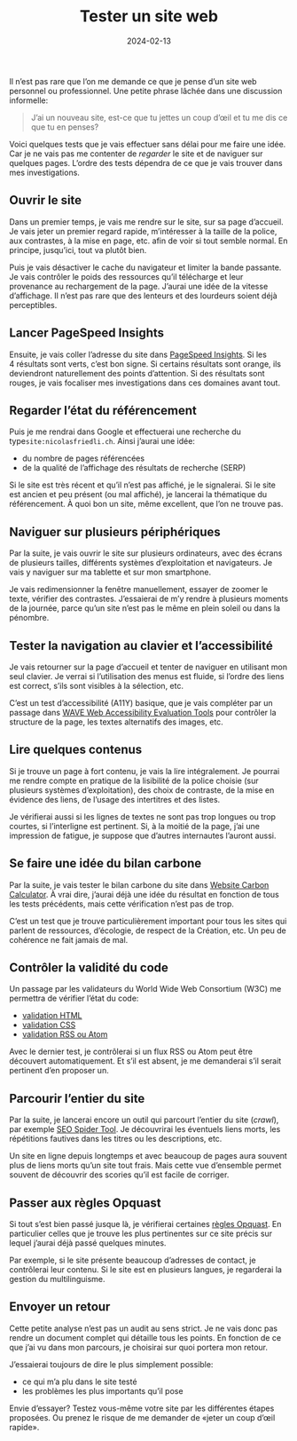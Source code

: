 ﻿---
title: Tester un site web
description: Proposition de tests techniques et pratiques à effectuer pour une première appréciation d’un site web.
date: 2024-02-13
---

Il n’est pas rare que l’on me demande ce que je pense d’un site web personnel ou professionnel. Une petite phrase lâchée dans une discussion informelle:

> J’ai un nouveau site, est-ce que tu jettes un coup d’œil et tu me dis ce que tu en penses?

Voici quelques tests que je vais effectuer sans délai pour me faire une idée. Car je ne vais pas me contenter de *regarder* le site et de naviguer sur quelques pages. L’ordre des tests dépendra de ce que je vais trouver dans mes investigations.

## Ouvrir le site

Dans un premier temps, je vais me rendre sur le site, sur sa page d’accueil. Je vais jeter un premier regard rapide, m’intéresser à la taille de la police, aux contrastes, à la mise en page, etc. afin de voir si tout semble normal. En principe, jusqu’ici, tout va plutôt bien.

Puis je vais désactiver le cache du navigateur et limiter la bande passante. Je vais contrôler le poids des ressources qu’il télécharge et leur provenance au rechargement de la page. J’aurai une idée de la vitesse d’affichage. Il n’est pas rare que des lenteurs et des lourdeurs soient déjà perceptibles.

## Lancer PageSpeed Insights

Ensuite, je vais coller l’adresse du site dans [PageSpeed Insights](https://pagespeed.web.dev/). Si les 4 résultats sont verts, c’est bon signe. Si certains résultats sont orange, ils deviendront naturellement des points d’attention. Si des résultats sont rouges, je vais focaliser mes investigations dans ces domaines avant tout.

## Regarder l’état du référencement

Puis je me rendrai dans Google et effectuerai une recherche du type`site:nicolasfriedli.ch`. Ainsi j’aurai une idée:

- du nombre de pages référencées
- de la qualité de l’affichage des résultats de recherche (SERP)

Si le site est très récent et qu’il n’est pas affiché, je le signalerai. Si le site est ancien et peu présent (ou mal affiché), je lancerai la thématique du référencement. À quoi bon un site, même excellent, que l’on ne trouve pas.

## Naviguer sur plusieurs périphériques

Par la suite, je vais ouvrir le site sur plusieurs ordinateurs, avec des écrans de plusieurs tailles, différents systèmes d’exploitation et navigateurs. Je vais y naviguer sur ma tablette et sur mon smartphone.

Je vais redimensionner la fenêtre manuellement, essayer de zoomer le texte, vérifier des contrastes. J’essaierai de m’y rendre à plusieurs moments de la journée, parce qu’un site n’est pas le même en plein soleil ou dans la pénombre.

## Tester la navigation au clavier et l’accessibilité

Je vais retourner sur la page d’accueil et tenter de naviguer en utilisant mon seul clavier. Je verrai si l’utilisation des menus est fluide, si l’ordre des liens est correct, s’ils sont visibles à la sélection, etc.

C’est un test d’accessibilité (A11Y) basique, que je vais compléter par un passage dans [WAVE Web Accessibility Evaluation Tools](https://wave.webaim.org/) pour contrôler la structure de la page, les textes alternatifs des images, etc.

## Lire quelques contenus

Si je trouve un page à fort contenu, je vais la lire intégralement. Je pourrai me rendre compte en pratique de la lisibilité de la police choisie (sur plusieurs systèmes d’exploitation), des choix de contraste, de la mise en évidence des liens, de l’usage des intertitres et des listes.

Je vérifierai aussi si les lignes de textes ne sont pas trop longues ou trop courtes, si l’interligne est pertinent. Si, à la moitié de la page, j’ai une impression de fatigue, je suppose que d’autres internautes l’auront aussi.

## Se faire une idée du bilan carbone

Par la suite, je vais tester le bilan carbone du site dans [Website Carbon Calculator](https://www.websitecarbon.com/). À vrai dire, j’aurai déjà une idée du résultat en fonction de tous les tests précédents, mais cette vérification n’est pas de trop.

C’est un test que je trouve particulièrement important pour tous les sites qui parlent de ressources, d’écologie, de respect de la Création, etc. Un peu de cohérence ne fait jamais de mal.

## Contrôler la validité du code

Un passage par les validateurs du World Wide Web Consortium (W3C) me permettra de vérifier l’état du code:

- [validation HTML](https://validator.w3.org/)
- [validation CSS](https://jigsaw.w3.org/css-validator/)
- [validation RSS ou Atom](https://validator.w3.org/feed/)

Avec le dernier test, je contrôlerai si un flux RSS ou Atom peut être découvert automatiquement. Et s’il est absent, je me demanderai s’il serait pertinent d’en proposer un.

## Parcourir l’entier du site

Par la suite, je lancerai encore un outil qui parcourt l’entier du site (*crawl*), par exemple [SEO Spider Tool](https://www.screamingfrog.co.uk/seo-spider/). Je découvrirai les éventuels liens morts, les répétitions fautives dans les titres ou les descriptions, etc.

Un site en ligne depuis longtemps et avec beaucoup de pages aura souvent plus de liens morts qu’un site tout frais. Mais cette vue d’ensemble permet souvent de découvrir des scories qu’il est facile de corriger.

## Passer aux règles Opquast

Si tout s’est bien passé jusque là, je vérifierai certaines [règles Opquast](https://checklists.opquast.com/fr/assurance-qualite-web/). En particulier celles que je trouve les plus pertinentes sur ce site précis sur lequel j’aurai déjà passé quelques minutes.

Par exemple, si le site présente beaucoup d’adresses de contact, je contrôlerai leur contenu. Si le site est en plusieurs langues, je regarderai la gestion du multilinguisme.

## Envoyer un retour

Cette petite analyse n’est pas un audit au sens strict. Je ne vais donc pas rendre un document complet qui détaille tous les points. En fonction de ce que j’ai vu dans mon parcours, je choisirai sur quoi portera mon retour.

J’essaierai toujours de dire le plus simplement possible:

- ce qui m’a plu dans le site testé
- les problèmes les plus importants qu’il pose

Envie d’essayer? Testez vous-même votre site par les différentes étapes proposées. Ou prenez le risque de me demander de «jeter un coup d’œil rapide».
